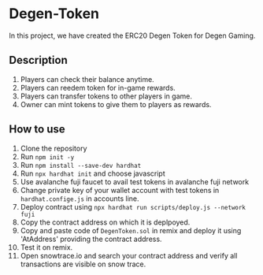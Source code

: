 # Degen-Token
 In this project, we have created the ERC20 Degen Token for Degen Gaming.

 ## Description
 1. Players can check their balance anytime.<br>
 2. Players can reedem token for in-game rewards.<br>
 3. Players can transfer tokens to other players in game.<br>
 4. Owner can mint tokens to give them to players as rewards.<br>

 ## How to use
 1. Clone the repository
 2. Run `npm init -y`
 3. Run `npm install --save-dev hardhat`
 4. Run `npx hardhat init` and choose javascript
 5. Use avalanche fuji faucet to avail test tokens in avalanche fuji network
 6. Change private key of your wallet account with test tokens in `hardhat.confige.js` in accounts line.
 7. Deploy contract using `npx hardhat run scripts/deploy.js --network fuji`
 8. Copy the contract address on which it is deplpoyed.
 9. Copy and paste code of `DegenToken.sol` in remix and deploy it using 'AtAddress' providing the contract address.
 10. Test it on remix.
 11. Open snowtrace.io and search your contract address and verify all transactions are visible on snow trace.
